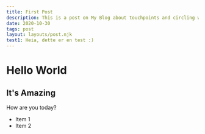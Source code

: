```yaml
---
title: First Post
description: This is a post on My Blog about touchpoints and circling wagons.
date: 2020-10-30
tags: post
layout: layouts/post.njk
test1: Heia, dette er en test :)
---
```

# Hello World

## It's Amazing

How are you today?

* Item 1
* Item 2

